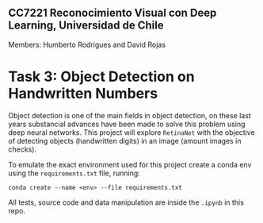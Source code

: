 ## CC7221 Reconocimiento Visual con Deep Learning, Universidad de Chile
Members: Humberto Rodrigues and David Rojas
# Task 3: Object Detection on Handwritten Numbers

Object detection is one of the main fields in object detection, on these last years substancial advances have been made to solve this problem using deep neural networks. This project will explore `RetinaNet` with the objective of detecting objects (handwritten digits) in an image (amount images in checks). 

To emulate the exact environment used for this project create a conda env using the `requirements.txt` file, running:

```
conda create --name <env> --file requirements.txt
```

All tests, source code and data manipulation are inside the `.ipynb` in this repo.